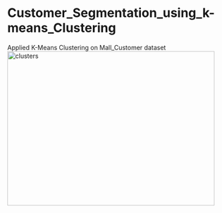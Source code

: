 # Customer_Segmentation_using_k-means_Clustering

Applied K-Means Clustering on Mall_Customer dataset
<img width="470" height="350" alt="clusters" src="https://github.com/user-attachments/assets/c5fdd729-b1a9-4106-a9b3-5ebc25869774" />
